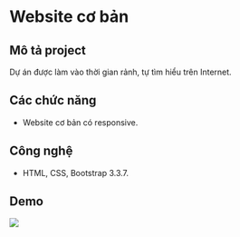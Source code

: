 ﻿# Website cơ bản

## Mô tả project

Dự án được làm vào thời gian rảnh, tự tìm hiểu trên Internet.

## Các chức năng 

- Website cơ bản có responsive.

## Công nghệ

- HTML, CSS, Bootstrap 3.3.7.

## Demo

<img src ="https://i.imgur.com/hzzInkU.png">

